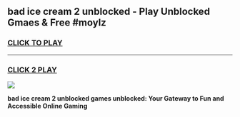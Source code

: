 
## bad ice cream 2 unblocked - Play Unblocked Gmaes & Free #moylz
<h3>
<a href="https://news.freeplayer.one?title=bad_ice_cream_2_unblocked&ref=24F">CLICK TO PLAY</a></h3>
<hr>

<h3>
<a href="https://news.freeplayer.one?title=bad_ice_cream_2_unblocked&ref=24F">CLICK 2 PLAY</a>
  
</h3>

<a href="https://news.freeplayer.one?title=bad_ice_cream_2_unblocked&ref=24F/"><img src="https://clearcache.store/games.png"></a>


**bad ice cream 2 unblocked games unblocked: Your Gateway to Fun and Accessible Online Gaming**

